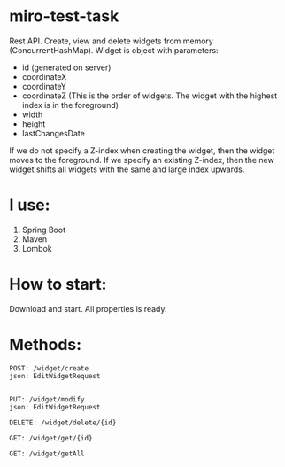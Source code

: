 # miro-test-task
Rest API. Create, view and delete widgets from memory (ConcurrentHashMap).
Widget is object with parameters: 
- id (generated on server)
- coordinateX
- coordinateY
- coordinateZ (This is the order of widgets. The widget with the highest index is in the foreground)
- width
- height
- lastChangesDate

If we do not specify a Z-index when creating the widget, then the widget moves to the foreground.
If we specify an existing Z-index, then the new widget shifts all widgets with the same and large index upwards.

# I use:
1. Spring Boot
2. Maven
3. Lombok

# How to start:
Download and start. All properties is ready.

# Methods:
```
POST: /widget/create 
json: EditWidgetRequest


PUT: /widget/modify 
json: EditWidgetRequest

DELETE: /widget/delete/{id}

GET: /widget/get/{id}

GET: /widget/getAll

```
